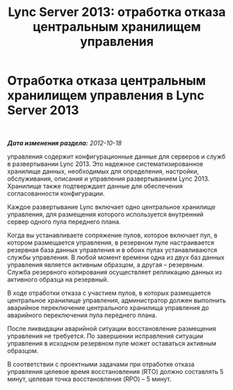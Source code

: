 ﻿---
title: 'Lync Server 2013: отработка отказа центральным хранилищем управления'
TOCTitle: Отработка отказа центральным хранилищем управления
ms:assetid: f464d715-68a4-462c-9584-00f41ab10db0
ms:mtpsurl: https://technet.microsoft.com/ru-ru/library/JJ205376(v=OCS.15)
ms:contentKeyID: 49311655
ms.date: 05/19/2016
mtps_version: v=OCS.15
ms.translationtype: HT
---

# Отработка отказа центральным хранилищем управления в Lync Server 2013

 

_**Дата изменения раздела:** 2012-10-18_

управления содержит конфигурационные данные для серверов и служб в развертывании Lync 2013. Это надежное систематизированное хранилище данных, необходимых для определения, настройки, обслуживания, описания и управления развертыванием Lync 2013. Хранилище также подтверждает данные для обеспечения согласованности конфигурации.

Каждое развертывание Lync включает одно центральное хранилище управления, для размещения которого используется внутренний сервер одного пула переднего плана.

Когда вы устанавливаете сопряжение пулов, которое включает пул, в котором размещается управления, в резервном пуле настраивается резервная база данных управления и в обоих пулах устанавливаются службы управления. В любой момент времени одна из двух баз данных управления является активным образцом, а другая – резервным. Служба резервного копирования осуществляет репликацию данных из активного образца на резервный.

В ходе отработки отказа с участием пулов, в которых размещается центральное хранилище управления, администратор должен выполнить аварийное переключение центрального хранилища управления до аварийного переключения пула переднего плана.

После ликвидации аварийной ситуации восстановление размещения управления не требуется. По завершении исправления ситуации управления в исходном резервном пуле может оставаться активным образцом.

В соответствии с проектными задачами при отработке отказа управления целевое время восстановления (RTO) должно составлять 5 минут, целевая точка восстановления (RPO) – 5 минут.

